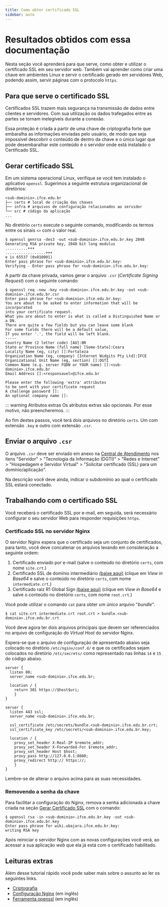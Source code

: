 ```yaml
---
title: Como obter certificado SSL
sidebar: auto
---
```


# Resultados obtidos com essa documentação 

Nesta seção você aprenderá para que serve, como obter e
utilizar o certificado SSL em seu servidor web. Também vai
aprender como criar uma chave em ambientes Linux e servir o 
certificado gerado em servidores Web, podendo assim, servir
páginas com o protocolo `https`.

## Para que serve o certificado SSL

Certificados SSL trazem mais segurança na transmissão de dados entre clientes e
servidores. Com sua utilização os dados trafegados entre as partes se tornam
inelegíveis durante a conexão.

Essa proteção é criada a partir de uma chave de criptografia forte que
embaralha as informações enviadas pelo usuário, de modo que seja impossível
descobrir o conteúdo de dentro da chave e o único lugar que pode desembaralhar
este conteúdo é o servidor onde está instalado o Certificado SSL.

## Gerar certificado SSL 

Em um sistema operacional Linux, verifique se você tem instalado o aplicativo
`openssl`. Sugerimos a seguinte estrutura organizacional de diretórios:
```
<sub-dominio>.ifce.edu.br
├── certs # local de criação das chaves
├── infra # arquivos de configuração relacionados ao servidor
└── src # código da aplicação
...
```

No diretório `certs` execute o seguinte comando, modificando os termos
entre os sinais `<>` com o valor real.
```
$ openssl genrsa -des3 -out <sub-dominio>.ifce.edu.br.key 2048
Generating RSA private key, 2048 bit long modulus
..........+++
..................+++
e is 65537 (0x010001)
Enter pass phrase for <sub-dominio>.ifce.edu.br.key:
Verifying - Enter pass phrase for <sub-dominio>.ifce.edu.br.key:
```

A partir da chave privada, vamos gerar o arquivo `.csr` (*Certificate Signing
Request*) com o seguinte comando:
```{10-16}
$ openssl req -new -key <sub-dominio>.ifce.edu.br.key -out <sub-dominio>.ifce.edu.br.csr
Enter pass phrase for <sub-dominio>.ifce.edu.br.key:
You are about to be asked to enter information that will be incorporated
into your certificate request.
What you are about to enter is what is called a Distinguished Name or a DN.
There are quite a few fields but you can leave some blank
For some fields there will be a default value,
If you enter '.', the field will be left blank.
-----
Country Name (2 letter code) [AU]:BR
State or Province Name (full name) [Some-State]:Ceara
Locality Name (eg, city) []:Fortaleza
Organization Name (eg, company) [Internet Widgits Pty Ltd]:IFCE
Organizational Unit Name (eg, section) []:DGTI
Common Name (e.g. server FQDN or YOUR name) []:<sub-dominio>.ifce.edu.br
Email Address []:<responsavel>@ifce.edu.br

Please enter the following 'extra' attributes
to be sent with your certificate request
A challenge password []:
An optional company name []:
```

::: warning Atributos extras
Os atributos extras são opcionais. Por esse motivo, não preencheremos.
:::

Ao fim destes passos, você terá dois arquivos no diretório `certs`. Um
com extensão `.key` e outro com extensão `.csr`.

## Enviar o arquivo `.csr`

O arquivo `.csr` deve ser enviado em anexo na [Central de Atendimento](https://ifce.edu.br/centraldeatendimento)
nos itens "Servidor" > "Tecnologia da Informação (DGTI)" > "Redes e Internet" >
"Hospedagem e Servidor Virtual" > "Solicitar certificado (SSL) para um domínio/aplicação".

Na descrição você deve ainda, indicar o subdomínio ao qual o certificado SSL estará
conectado.

## Trabalhando com o certificado SSL

Você receberá o certificado SSL por e-mail, em seguida, será necessário configurar o 
seu servidor Web para responder requisições `https`.

### Certificado SSL no servidor Nginx

O servidor Nginx espera que o certificado seja um conjunto de certificados, para tanto, você
deve concatenar os arquivos levando em consideração a seguinte ordem:  

1. Certificado enviado por e-mail (salve o conteúdo no diretório `certs`, com nome `site.crt`.)
2. Certificado SSL de domínio intermediário [(baixe aqui)](https://support.globalsign.com/customer/en/portal/articles/1464460-domainssl-intermediate-certificates)
(clique em *View in Base64* e salve o conteúdo no diretório `certs`, com nome `intermediate.crt`.)
3. Certificado raíz R1 Global Sign [(baixe aqui)](https://support.globalsign.com/customer/en/portal/articles/1426602-globalsign-root-certificates)
(clique em *View in Base64* e salve o conteúdo no diretório `certs`, com nome `root.crt`.)

Você pode utilizar o comando `cat` para obter um único arquivo "*bundle*".

```
$ cat site.crt intermediate.crt root.crt > bundle.<sub-dominio>.ifce.edu.br.crt
```

Você deve agora ter dois arquivos principais que devem ser referenciados no
arquivo de configuração do *Virtual Host* do servidor Nginx.

Espera-se que o arquivo de configuração de apresentado abaixo seja 
colocado no diretório `/etc/nginx/conf.d/` e que os certificados sejam colocados
no diretório `/etc/secrets/` como representado nas linhas `14` e `15` do código
abaixo.

``` {14-15}
server {
  listen 80;
  server_name <sub-dominio>.ifce.edu.br;

  location / {
    return 301 https://$host$uri;
	}
}

server {
  listen 443 ssl;
  server_name <sub-dominio>.ifce.edu.br;

  ssl_certificate /etc/secrets/bundle.<sub-dominio>.ifce.edu.br.crt;
  ssl_certificate_key /etc/secrets/<sub-dominio>.ifce.edu.br.key;

  location / {
    proxy_set_header X-Real-IP $remote_addr;
    proxy_set_header X-Forwarded-For $remote_addr;
    proxy_set_header Host $host;
    proxy_pass http://127.0.0.1:8080;
    proxy_redirect http:// https://;
	}
}
```
Lembre-se de alterar o arquivo acima para as suas necessidades.

### Removendo a senha da chave
Para facilitar a configuração do Nginx, remova a senha adicionada a
chave criada na seção [Gerar Certificado SSL](/rotas/web/ssl.html#gerar-certificado-ssl)
com o comando:

```
$ openssl rsa -in <sub-dominio>.ifce.edu.br.key -out <sub-dominio>.ifce.edu.br.key
Enter pass phrase for wiki.ubajara.ifce.edu.br.key:
writing RSA key
```

Após reiniciar o servidor Nginx com as novas configurações você verá,
ao acessar a sua aplicação *web* que ela já está com o certificado
habilitado.


## Leituras extras

Além desse tutorial rápido você pode saber mais sobre o assunto ao ler
os seguintes links.

* [Criptografia](https://cartilha.cert.br/criptografia/)
* [Configuração Nginx](https://nginx.org/en/docs/beginners_guide.html) (em inglês)
* [Ferramenta openssl](https://github.com/tldr-pages/tldr/blob/master/pages/common/openssl.md) (em inglês)
